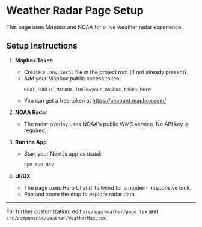 # Weather Radar Page Setup

This page uses Mapbox and NOAA for a live weather radar experience.

## Setup Instructions

1. **Mapbox Token**
   - Create a `.env.local` file in the project root (if not already present).
   - Add your Mapbox public access token:
     ```env
     NEXT_PUBLIC_MAPBOX_TOKEN=your_mapbox_token_here
     ```
   - You can get a free token at https://account.mapbox.com/

2. **NOAA Radar**
   - The radar overlay uses NOAA's public WMS service. No API key is required.

3. **Run the App**
   - Start your Next.js app as usual:
     ```sh
     npm run dev
     ```

4. **UI/UX**
   - The page uses Hero UI and Tailwind for a modern, responsive look.
   - Pan and zoom the map to explore radar data.

---

For further customization, edit `src/app/weather/page.tsx` and `src/components/weather/WeatherMap.tsx`.

